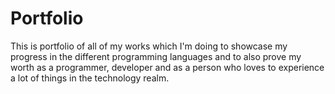 # Portfolio
This is portfolio of all of my works which I'm doing to showcase my progress in the different programming languages and to also prove my worth as a programmer, developer and as a person who loves to experience a lot of things in the technology realm.
